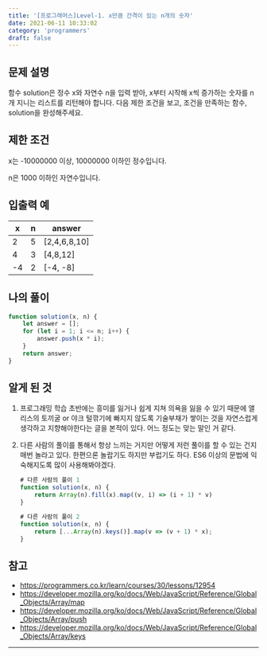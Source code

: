 ```yaml
---
title: '[프로그래머스]Level-1. x만큼 간격이 있는 n개의 숫자'
date: 2021-06-11 10:33:02
category: 'programmers'
draft: false
---
```



## 문제 설명

함수 solution은 정수 x와 자연수 n을 입력 받아, x부터 시작해 x씩 증가하는 숫자를 n개 지니는 리스트를 리턴해야 합니다. 다음 제한 조건을 보고, 조건을 만족하는 함수, solution을 완성해주세요.

## 제한 조건

x는 -10000000 이상, 10000000 이하인 정수입니다.

n은 1000 이하인 자연수입니다.

## 입출력 예

| x    | n    | answer       |
| ---- | ---- | ------------ |
| 2    | 5    | [2,4,6,8,10] |
| 4    | 3    | [4,8,12]     |
| -4   | 2    | [-4, -8]     |

## 나의 풀이

```javascript
function solution(x, n) {
    let answer = [];
    for (let i = 1; i <= n; i++) {
        answer.push(x * i);
    }
    return answer;
}
```

## 알게 된 것

1. 프로그래밍 학습 초반에는 흥미를 잃거나 쉽게 지쳐 의욕을 잃을 수 있기 때문에 앨리스의 토끼굴 or 야크 털깎기에 빠지지 않도록 기술부채가 쌓이는 것을 자연스럽게 생각하고 지향해야한다는 글을 본적이 있다. 어느 정도는 맞는 말인 거 같다.  

2. 다른 사람의 풀이를 통해서 항상 느끼는 거지만 어떻게 저런 풀이를 할 수 있는 건지 매번 놀라고 있다. 한편으론 놀랍기도 하지만 부럽기도 하다. ES6 이상의 문법에 익숙해지도록 많이 사용해봐야겠다.

   ```javascript
   # 다른 사람의 풀이 1
   function solution(x, n) {
       return Array(n).fill(x).map((v, i) => (i + 1) * v)
   }
   
   # 다른 사람의 풀이 2
   function solution(x, n) {
       return [...Array(n).keys()].map(v => (v + 1) * x);
   }
   ```

## 참고

* https://programmers.co.kr/learn/courses/30/lessons/12954
* https://developer.mozilla.org/ko/docs/Web/JavaScript/Reference/Global_Objects/Array/map
* https://developer.mozilla.org/ko/docs/Web/JavaScript/Reference/Global_Objects/Array/push
* https://developer.mozilla.org/ko/docs/Web/JavaScript/Reference/Global_Objects/Array/keys

---

